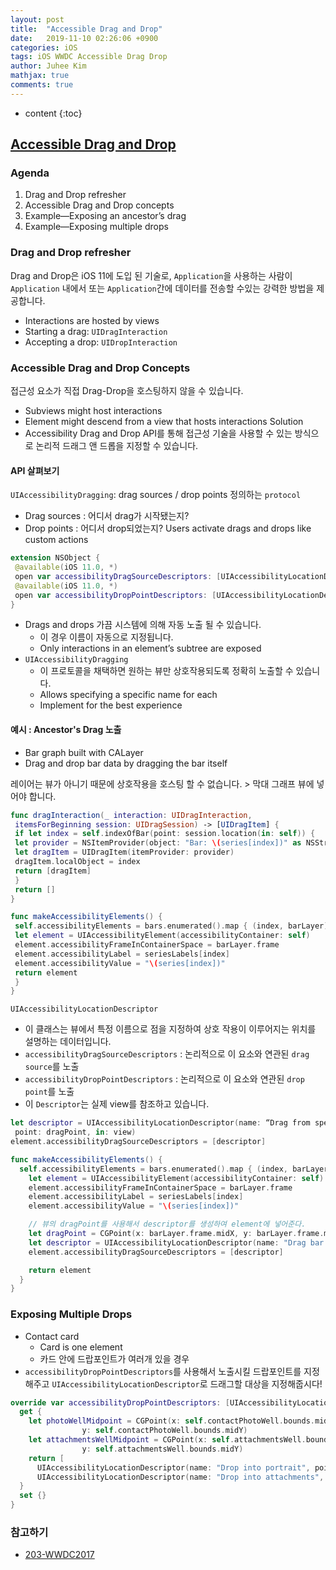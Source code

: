 ```yaml
---
layout: post
title:  "Accessible Drag and Drop"
date:   2019-11-10 02:26:06 +0900
categories: iOS
tags: iOS WWDC Accessible Drag Drop
author: Juhee Kim
mathjax: true
comments: true
---
```


* content
{:toc}

## [Accessible Drag and Drop](https://developer.apple.com/videos/play/wwdc2018/241/)

### Agenda
1. Drag and Drop refresher
2. Accessible Drag and Drop concepts
3. Example—Exposing an ancestor’s drag
4. Example—Exposing multiple drops

### Drag and Drop refresher
Drag and Drop은 iOS 11에 도입 된 기술로, `Application`을 사용하는 사람이 `Application` 내에서 또는 `Application`간에 데이터를 전송할 수있는 강력한 방법을 제공합니다.

* Interactions are hosted by views
* Starting a drag: `UIDragInteraction`
* Accepting a drop: `UIDropInteraction`

### Accessible Drag and Drop Concepts
접근성 요소가 직접 Drag-Drop을 호스팅하지 않을 수 있습니다.
* Subviews might host interactions
* Element might descend from a view that hosts interactions
Solution
* Accessibility Drag and Drop API를 통해 접근성 기술을 사용할 수 있는 방식으로 논리적 드래그 앤 드롭을 지정할 수 있습니다.

#### API 살펴보기
`UIAccessibilityDragging`: drag sources / drop points 정의하는 `protocol`
* Drag sources : 어디서 drag가 시작됐는지?
* Drop points : 어디서 drop되었는지?
Users activate drags and drops like custom actions
```swift
extension NSObject {
 @available(iOS 11.0, *)
 open var accessibilityDragSourceDescriptors: [UIAccessibilityLocationDescriptor]?
 @available(iOS 11.0, *)
 open var accessibilityDropPointDescriptors: [UIAccessibilityLocationDescriptor]?
}
```

* Drags and drops 가끔 시스템에 의해 자동 노출 될 수 있습니다.
  * 이 경우 이름이 자동으로 지정됩니다.
  * Only interactions in an element’s subtree are exposed
* `UIAccessibilityDragging`
  * 이 프로토콜을 채택하면 원하는 뷰만 상호작용되도록 정확히 노출할 수 있습니다.
  * Allows specifying a specific name for each
  * Implement for the best experience

#### 예시 : Ancestor's Drag 노출
* Bar graph built with CALayer
* Drag and drop bar data by dragging the bar itself

레이어는 뷰가 아니기 때문에 상호작용을 호스팅 할 수 없습니다. > 막대 그래프 뷰에 넣어야 합니다.
```swift
func dragInteraction(_ interaction: UIDragInteraction,
 itemsForBeginning session: UIDragSession) -> [UIDragItem] {
 if let index = self.indexOfBar(point: session.location(in: self)) {
 let provider = NSItemProvider(object: "Bar: \(series[index])" as NSString)
 let dragItem = UIDragItem(itemProvider: provider)
 dragItem.localObject = index
 return [dragItem]
 }
 return []
}

func makeAccessibilityElements() {
 self.accessibilityElements = bars.enumerated().map { (index, barLayer) in
 let element = UIAccessibilityElement(accessibilityContainer: self)
 element.accessibilityFrameInContainerSpace = barLayer.frame
 element.accessibilityLabel = seriesLabels[index]
 element.accessibilityValue = "\(series[index])"
 return element
 }
}
```

`UIAccessibilityLocationDescriptor`
*  이 클래스는 뷰에서 특정 이름으로 점을 지정하여 상호 작용이 이루어지는 위치를 설명하는 데이터입니다.
  * `accessibilityDragSourceDescriptors` : 논리적으로 이 요소와 연관된 `drag source`를 노출
  * `accessibilityDropPointDescriptors` : 논리적으로 이 요소와 연관된 `drop point`를 노출
* 이 `Descriptor`는 실제 view를 참조하고 있습니다.

```swift
let descriptor = UIAccessibilityLocationDescriptor(name: “Drag from specified point",
 point: dragPoint, in: view)
element.accessibilityDragSourceDescriptors = [descriptor]
```
```swift
func makeAccessibilityElements() {
  self.accessibilityElements = bars.enumerated().map { (index, barLayer) in
    let element = UIAccessibilityElement(accessibilityContainer: self)
    element.accessibilityFrameInContainerSpace = barLayer.frame
    element.accessibilityLabel = seriesLabels[index]
    element.accessibilityValue = "\(series[index])"

    // 뷰의 dragPoint를 사용해서 descriptor를 생성하여 element에 넣어준다.
    let dragPoint = CGPoint(x: barLayer.frame.midX, y: barLayer.frame.midY)
    let descriptor = UIAccessibilityLocationDescriptor(name: "Drag bar data", point:dragPoint, in: self)
    element.accessibilityDragSourceDescriptors = [descriptor]

    return element
  }
}
```

### Exposing Multiple Drops
* Contact card
  * Card is one element
  * 카드 안에 드랍포인트가 여러개 있을 경우
* `accessibilityDropPointDescriptors`를 사용해서 노출시킬 드랍포인트를 지정해주고 `UIAccessibilityLocationDescriptor`로 드래그할 대상을 지정해줍시다!
```swift
override var accessibilityDropPointDescriptors: [UIAccessibilityLocationDescriptor]? {
  get {
    let photoWellMidpoint = CGPoint(x: self.contactPhotoWell.bounds.midX,
                y: self.contactPhotoWell.bounds.midY)
    let attachmentsWellMidpoint = CGPoint(x: self.attachmentsWell.bounds.midX,
                y: self.attachmentsWell.bounds.midY)
    return [
      UIAccessibilityLocationDescriptor(name: "Drop into portrait", point: photoWellMidpoint, in: self.contactPhotoWell),
      UIAccessibilityLocationDescriptor(name: "Drop into attachments", point: attachmentsWellMidpoint, in:self.attachmentsWell)]
  }
  set {}
}
```
### 참고하기
* [203-WWDC2017]()
